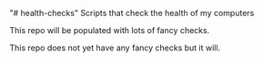 "# health-checks" 
Scripts that check the health of my computers

This repo will be populated with lots of fancy checks.

This repo does not yet have any fancy checks but it will.
